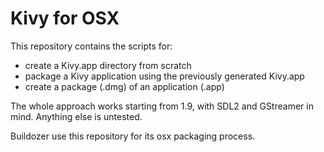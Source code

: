 Kivy for OSX
============

This repository contains the scripts for:

- create a Kivy.app directory from scratch
- package a Kivy application using the previously generated Kivy.app
- create a package (.dmg) of an application (.app)

The whole approach works starting from 1.9, with SDL2 and GStreamer in mind.
Anything else is untested.

Buildozer use this repository for its osx packaging process.
